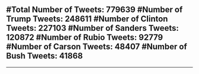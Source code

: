 #Total Number of Tweets: 779639 
#Number of Trump Tweets: 248611
#Number of Clinton Tweets: 227103
#Number of Sanders Tweets: 120872
#Number of Rubio Tweets: 92779
#Number of Carson Tweets: 48407
#Number of Bush Tweets: 41868
---
---
